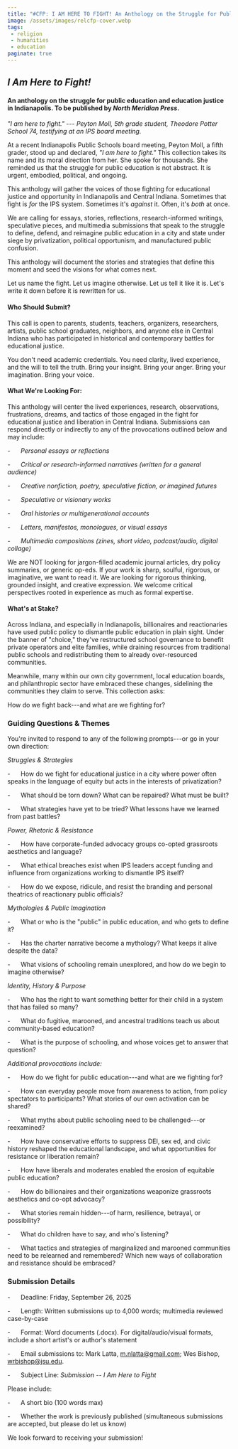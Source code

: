 ```yaml
---
title: "#CFP: I AM HERE TO FIGHT! An Anthology on the Struggle for Public Education"
image: /assets/images/relcfp-cover.webp
tags:
 - religion
 - humanities
 - education
paginate: true 
---
```

*I Am Here to Fight!*
---------------------

#### An anthology on the struggle for public education and education justice in Indianapolis. To be published by *North Meridian Press*.

*"I am here to fight." --- Peyton Moll, 5th grade student, Theodore Potter School 74, testifying at an IPS board meeting.*

At a recent Indianapolis Public Schools board meeting, Peyton Moll, a fifth grader, stood up and declared, *"I am here to fight."* This collection takes its name and its moral direction from her. She spoke for thousands. She reminded us that the struggle for public education is not abstract. It is urgent, embodied, political, and ongoing.

This anthology will gather the voices of those fighting for educational justice and opportunity in Indianapolis and Central Indiana. Sometimes that fight is *for* the IPS system. Sometimes it's *against* it. Often, it's *both* at once.

We are calling for essays, stories, reflections, research-informed writings, speculative pieces, and multimedia submissions that speak to the struggle to define, defend, and reimagine public education in a city and state under siege by privatization, political opportunism, and manufactured public confusion.

This anthology will document the stories and strategies that define this moment and seed the visions for what comes next.

Let us name the fight. Let us imagine otherwise. Let us tell it like it is. Let's write it down before it is rewritten for us.

#### Who Should Submit?

This call is open to parents, students, teachers, organizers, researchers, artists, public school graduates, neighbors, and anyone else in Central Indiana who has participated in historical and contemporary battles for educational justice.

You don't need academic credentials. You need clarity, lived experience, and the will to tell the truth. Bring your insight. Bring your anger. Bring your imagination. Bring your voice.

#### What We're Looking For:

This anthology will center the lived experiences, research, observations, frustrations, dreams, and tactics of those engaged in the fight for educational justice and liberation in Central Indiana. Submissions can respond directly or indirectly to any of the provocations outlined below and may include:

*-      Personal essays or reflections*

*-      Critical or research-informed narratives (written for a general audience)*

*-      Creative nonfiction, poetry, speculative fiction, or imagined futures*

*-      Speculative or visionary works*

*-      Oral histories or multigenerational accounts*

*-      Letters, manifestos, monologues, or visual essays*

*-      Multimedia compositions (zines, short video, podcast/audio, digital collage)*

We are NOT looking for jargon-filled academic journal articles, dry policy summaries, or generic op-eds. If your work is sharp, soulful, rigorous, or imaginative, we want to read it. We are looking for rigorous thinking, grounded insight, and creative expression. We welcome critical perspectives rooted in experience as much as formal expertise.

#### What's at Stake?

Across Indiana, and especially in Indianapolis, billionaires and reactionaries have used public policy to dismantle public education in plain sight. Under the banner of "choice," they've restructured school governance to benefit private operators and elite families, while draining resources from traditional public schools and redistributing them to already over-resourced communities.

Meanwhile, many within our own city government, local education boards, and philanthropic sector have embraced these changes, sidelining the communities they claim to serve. This collection asks:

How do we fight back---and what are we fighting for?

### Guiding Questions & Themes

You're invited to respond to any of the following prompts---or go in your own direction:

*Struggles & Strategies*

-      How do we fight for educational justice in a city where power often speaks in the language of equity but acts in the interests of privatization?

-      What should be torn down? What can be repaired? What must be built?

-      What strategies have yet to be tried? What lessons have we learned from past battles?

*Power, Rhetoric & Resistance*

-      How have corporate-funded advocacy groups co-opted grassroots aesthetics and language?

-      What ethical breaches exist when IPS leaders accept funding and influence from organizations working to dismantle IPS itself?

-      How do we expose, ridicule, and resist the branding and personal theatrics of reactionary public officials?

*Mythologies & Public Imagination*

-      What or who is the "public" in public education, and who gets to define it?

-      Has the charter narrative become a mythology? What keeps it alive despite the data?

-      What visions of schooling remain unexplored, and how do we begin to imagine otherwise?

*Identity, History & Purpose*

-      Who has the right to want something better for their child in a system that has failed so many?

-      What do fugitive, marooned, and ancestral traditions teach us about community-based education?

-      What is the purpose of schooling, and whose voices get to answer that question?

*Additional provocations include:*

-      How do we fight for public education---and what are we fighting for?

-      How can everyday people move from awareness to action, from policy spectators to participants? What stories of our own activation can be shared?

-      What myths about public schooling need to be challenged---or reexamined?

-      How have conservative efforts to suppress DEI, sex ed, and civic history reshaped the educational landscape, and what opportunities for resistance or liberation remain?

-      How have liberals and moderates enabled the erosion of equitable public education?

-      How do billionaires and their organizations weaponize grassroots aesthetics and co-opt advocacy?

-      What stories remain hidden---of harm, resilience, betrayal, or possibility?

-      What do children have to say, and who's listening?

-      What tactics and strategies of marginalized and marooned communities need to be relearned and remembered? Which new ways of collaboration and resistance should be embraced?

### Submission Details

-      Deadline: Friday, September 26, 2025

-      Length: Written submissions up to 4,000 words; multimedia reviewed case-by-case

-      Format: Word documents (.docx). For digital/audio/visual formats, include a short artist's or author's statement

-      Email submissions to: Mark Latta, m.nlatta@gmail.com; Wes Bishop, wrbishop@jsu.edu.

-      Subject Line: *Submission -- I Am Here to Fight*

Please include:

-      A short bio (100 words max)

-      Whether the work is previously published (simultaneous submissions are accepted, but please do let us know)

We look forward to receiving your submission!

[](https://thenorthmeridianreview.org/blog?author=5cf46f0faf4ade00018cb7df)